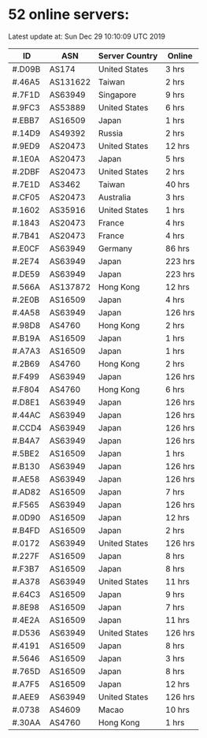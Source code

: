# 52 online servers:

Latest update at: Sun Dec 29 10:10:09 UTC 2019

| ID | ASN | Server Country | Online |
| -- | --- | -------------- | ------ |
| #.D09B | AS174 | United States | 3 hrs |
| #.46A5 | AS131622 | Taiwan | 2 hrs |
| #.7F1D | AS63949 | Singapore | 9 hrs |
| #.9FC3 | AS53889 | United States | 6 hrs |
| #.EBB7 | AS16509 | Japan | 1 hrs |
| #.14D9 | AS49392 | Russia | 2 hrs |
| #.9ED9 | AS20473 | United States | 12 hrs |
| #.1E0A | AS20473 | Japan | 5 hrs |
| #.2DBF | AS20473 | United States | 2 hrs |
| #.7E1D | AS3462 | Taiwan | 40 hrs |
| #.CF05 | AS20473 | Australia | 3 hrs |
| #.1602 | AS35916 | United States | 1 hrs |
| #.1843 | AS20473 | France | 4 hrs |
| #.7B41 | AS20473 | France | 4 hrs |
| #.E0CF | AS63949 | Germany | 86 hrs |
| #.2E74 | AS63949 | Japan | 223 hrs |
| #.DE59 | AS63949 | Japan | 223 hrs |
| #.566A | AS137872 | Hong Kong | 12 hrs |
| #.2E0B | AS16509 | Japan | 4 hrs |
| #.4A58 | AS63949 | Japan | 126 hrs |
| #.98D8 | AS4760 | Hong Kong | 2 hrs |
| #.B19A | AS16509 | Japan | 1 hrs |
| #.A7A3 | AS16509 | Japan | 1 hrs |
| #.2B69 | AS4760 | Hong Kong | 2 hrs |
| #.F499 | AS63949 | Japan | 126 hrs |
| #.F804 | AS4760 | Hong Kong | 6 hrs |
| #.D8E1 | AS63949 | Japan | 126 hrs |
| #.44AC | AS63949 | Japan | 126 hrs |
| #.CCD4 | AS63949 | Japan | 126 hrs |
| #.B4A7 | AS63949 | Japan | 126 hrs |
| #.5BE2 | AS16509 | Japan | 1 hrs |
| #.B130 | AS63949 | Japan | 126 hrs |
| #.AE58 | AS63949 | Japan | 126 hrs |
| #.AD82 | AS16509 | Japan | 7 hrs |
| #.F565 | AS63949 | Japan | 126 hrs |
| #.0D90 | AS16509 | Japan | 12 hrs |
| #.B4FD | AS16509 | Japan | 2 hrs |
| #.0172 | AS63949 | United States | 126 hrs |
| #.227F | AS16509 | Japan | 8 hrs |
| #.F3B7 | AS16509 | Japan | 8 hrs |
| #.A378 | AS63949 | United States | 11 hrs |
| #.64C3 | AS16509 | Japan | 9 hrs |
| #.8E98 | AS16509 | Japan | 7 hrs |
| #.4E2A | AS16509 | Japan | 11 hrs |
| #.D536 | AS63949 | United States | 126 hrs |
| #.4191 | AS16509 | Japan | 8 hrs |
| #.5646 | AS16509 | Japan | 3 hrs |
| #.765D | AS16509 | Japan | 8 hrs |
| #.A7F5 | AS16509 | Japan | 12 hrs |
| #.AEE9 | AS63949 | United States | 126 hrs |
| #.0738 | AS4609 | Macao | 10 hrs |
| #.30AA | AS4760 | Hong Kong | 1 hrs |

